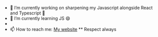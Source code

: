 











- 🔭 I’m currently working on sharpening my Javascript alongside React and Typescript 💬 
- 🌱 I’m currently learning JS 😄
-
- 📫 How to reach me: [My website](https://www.sjsdevelopments.com)
** Respect always
